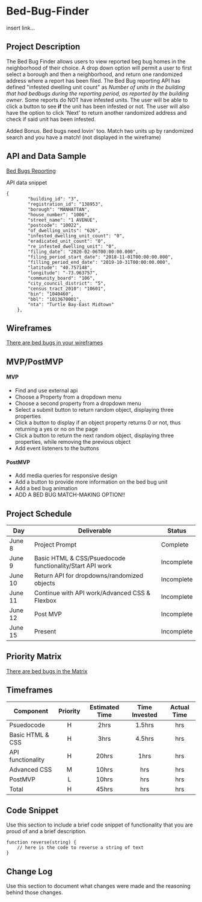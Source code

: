 # Bed-Bug-Finder

insert link...

## Project Description

The Bed Bug Finder allows users to view reported beg bug homes in the neighborhood of their choice. A drop down option will permit a user to first select a borough and then a neighborhood, and return one randomized address where a report has been filed. The Bed Bug reporting API has defined "infested dwelling unit count" as *Number of units in the building that had bedbugs during the reporting period, as reported by the building owner*. Some reports do NOT have infested units. The user will be able to click a button to see **if** the unit has been infested or not. The user will also have the option to click 'Next' to return another randomized address and check if said unit has been infested.

Added Bonus. Bed bugs need lovin' too. Match two units up by randomized search and you have a match! (not displayed in the wireframe)

## API and Data Sample

[Bed Bugs Reporting](https://data.cityofnewyork.us/Housing-Development/Bedbug-Reporting/wz6d-d3jb)

API data snippet
```
{
        "building_id": "3",
        "registration_id": "138953",
        "borough": "MANHATTAN",
        "house_number": "1006",
        "street_name": "1 AVENUE",
        "postcode": "10022",
        "of_dwelling_units": "626",
        "infested_dwelling_unit_count": "0",
        "eradicated_unit_count": "0",
        "re_infested_dwelling_unit": "0",
        "filing_date": "2020-02-06T00:00:00.000",
        "filing_period_start_date": "2018-11-01T00:00:00.000",
        "filling_period_end_date": "2019-10-31T00:00:00.000",
        "latitude": "40.757148",
        "longitude": "-73.963757",
        "community_board": "106",
        "city_council_district": "5",
        "census_tract_2010": "10601",
        "bin": "1040460",
        "bbl": "1013670001",
        "nta": "Turtle Bay-East Midtown"
    },
```

## Wireframes

[There are bed bugs in your wireframes](https://wireframe.cc/p0kC8J)

## MVP/PostMVP

#### MVP 

- Find and use external api 
- Choose a Property from a dropdown menu
- Choose a second property from a dropdown menu
- Select a submit button to return random object, displaying three properties
- Click a button to display if an object property returns 0 or not, thus returning a yes or no on the page
- Click a button to return the next random object, displaying three properties, while removing the previous object
- Add event listeners to the buttons

#### PostMVP  

- Add media queries for responsive design
- Add a button to provide more information on the bed bug unit
- Add a bed bug animation
- ADD A BED BUG MATCH-MAKING OPTION!!

## Project Schedule

|  Day | Deliverable | Status
|---|---| ---|
|June 8| Project Prompt | Complete
|June 9| Basic HTML & CSS/Psuedocode functionality/Start API work | Incomplete
|June 10| Return API for dropdowns/randomized objects | Incomplete
|June 11| Continue with API work/Advanced CSS & Flexbox  | Incomplete
|June 12| Post MVP | Incomplete
|June 15| Present | Incomplete

## Priority Matrix

[There are bed bugs in the Matrix](https://miro.com/app/board/o9J_krRRKb4=/)

## Timeframes

| Component | Priority | Estimated Time | Time Invested | Actual Time |
| --- | :---: |  :---: | :---: | :---: |
| Psuedocode | H | 2hrs| 1.5hrs | hrs |
| Basic HTML & CSS | H | 3hrs| 4.5hrs | hrs |
| API functionality | H | 20hrs| 1hrs | hrs |
| Advanced CSS | M | 10hrs| hrs | hrs |
| PostMVP | L | 10hrs| hrs | hrs |
| Total | H | 45hrs| hrs | hrs |

## Code Snippet

Use this section to include a brief code snippet of functionality that you are proud of and a brief description.  

```
function reverse(string) {
	// here is the code to reverse a string of text
}
```

## Change Log
 Use this section to document what changes were made and the reasoning behind those changes.  
